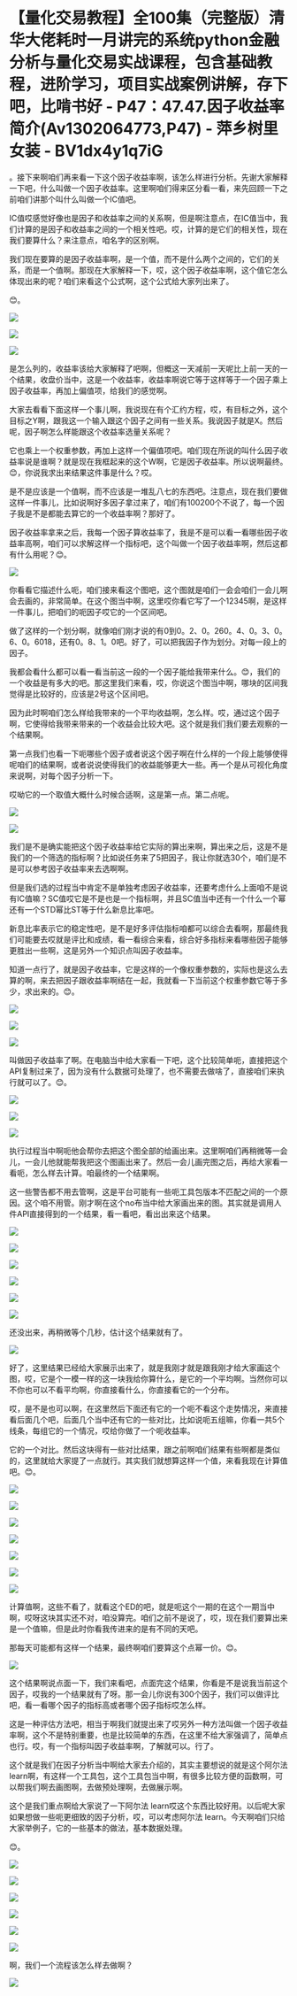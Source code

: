 # 【量化交易教程】全100集（完整版）清华大佬耗时一月讲完的系统python金融分析与量化交易实战课程，包含基础教程，进阶学习，项目实战案例讲解，存下吧，比啃书好 - P47：47.47.因子收益率简介(Av1302064773,P47) - 萍乡树里女装 - BV1dx4y1q7iG

。接下来啊咱们再来看一下这个因子收益率啊，该怎么样进行分析。先谢大家解释一下吧，什么叫做一个因子收益率。这里啊咱们得来区分看一看，来先回顾一下之前咱们讲那个叫什么叫做一个IC值吧。

IC值哎感觉好像也是因子和收益率之间的关系啊，但是啊注意点，在IC值当中，我们计算的是因子和收益率之间的一个相关性吧。哎，计算的是它们的相关性，现在我们要算什么？来注意点，咱名字的区别啊。

我们现在要算的是因子收益率啊，是一个值，而不是什么两个之间的，它们的关系，而是一个值啊。那现在大家解释一下，哎，这个因子收益率啊，这个值它怎么体现出来的呢？咱们来看这个公式啊，这个公式给大家列出来了。

😊。

![](img/43e9d2d6869f334aa596ad96ff678586_1.png)

![](img/43e9d2d6869f334aa596ad96ff678586_2.png)

![](img/43e9d2d6869f334aa596ad96ff678586_3.png)

是怎么列的，收益率该给大家解释了吧啊，但概这一天减前一天呢比上前一天的一个结果，收盘价当中，这是一个收益率，收益率啊说它等于这样等于一个因子乘上因子收益率，再加上偏值项，给我们的感觉啊。

大家去看看下面这样一个事儿啊，我说现在有个汇约方程，哎，有目标之外，这个目标之Y啊，跟我这一个输入跟这个因子之间有一些关系。我说因子就是X。然后呢，因子啊怎么样能跟这个收益率选量关系呢？

它也乘上一个权重参数，再加上这样一个偏值项吧。咱们现在所说的叫什么因子收益率说是谁啊？就是现在我框起来的这个W啊，它是因子收益率。所以说啊最终。😊，你说我求出来结果这件事是什么？哎。

是不是应该是一个值啊，而不应该是一堆乱八七的东西吧。注意点，现在我们要做这样一件事儿，比如说啊好多因子拿过来了，咱们有100200个不说了，每一个因子我是不是都能去算它的一个收益率啊？那好了。

因子收益率拿来之后，我每一个因子算收益率了，我是不是可以看一看哪些因子收益率高啊，咱们可以求解这样一个指标吧，这个叫做一个因子收益率啊，然后这都有什么用呢？😊。



![](img/43e9d2d6869f334aa596ad96ff678586_5.png)

你看看它描述什么呃，咱们接来看这个图吧，这个图就是咱们一会会咱们一会儿啊会去画的，非常简单。在这个图当中啊，这里哎你看它写了一个12345啊，是这样一件事儿，把咱们的呃因子哎它的一个区间吧。

做了这样的一个划分啊，就像咱们刚才说的有0到0。2、0。260。4、0。3、0。6、0。6018，还有0。8、1。0吧。好了，可以把我因子作为划分。对每一段上的因子。

我都会看什么都可以看一看当前这一段的一个因子能给我带来什么。😊，我们的一个收益是有多大的吧。那这里我们来看，哎，你说这个图当中啊，哪块的区间我觉得是比较好的，应该是2号这个区间吧。

因为此时啊咱们怎么样给我带来的一个平均收益啊，怎么样。哎，通过这个因子啊，它使得给我带来带来的一个收益会比较大吧。这个就是我们我们要去观察的一个结果啊。

第一点我们也看一下呃哪些个因子或者说这个因子啊在什么样的一个段上能够使得呢咱们的结果啊，或者说说使得我们的收益能够更大一些。再一个是从可视化角度来说啊，对每个因子分析一下。

哎呦它的一个取值大概什么时候合适啊，这是第一点。第二点呢。

![](img/43e9d2d6869f334aa596ad96ff678586_7.png)

![](img/43e9d2d6869f334aa596ad96ff678586_8.png)

我们是不是确实能把这个因子收益率给它实际的算出来啊，算出来之后，这是不是我们的一个筛选的指标啊？比如说任务来了5把因子，我让你就选30个，咱们是不是可以参考因子收益率来去选啊啊。

但是我们选的过程当中肯定不是单独考虑因子收益率，还要考虑什么上面咱不是说有IC值嘛？SC值哎它是不是也是一个指标啊，并且SC值当中还有一个什么一个幂还有一个STD幂比ST等于什么新息比率吧。

新息比率表示它的稳定性吧，是不是好多评估指标咱都可以综合去看啊，那最终我们可能要去哎就是评比和成绩，看一看综合来看，综合好多指标来看哪些因子能够更胜出一些啊，这是另外一个知识点叫因子收益率。

知道一点行了，就是因子收益率，它是这样的一个像权重参数的，实际也是这么去算的啊，来去把因子跟收益率啊结在一起，我就看一下当前这个权重参数它等于多少，求出来的。😊。



![](img/43e9d2d6869f334aa596ad96ff678586_10.png)

![](img/43e9d2d6869f334aa596ad96ff678586_11.png)

![](img/43e9d2d6869f334aa596ad96ff678586_12.png)

叫做因子收益率了啊。在电脑当中给大家看一下吧，这个比较简单呃，直接把这个API复制过来了，因为没有什么数据可处理了，也不需要去做啥了，直接咱们来执行就可以了。😊。



![](img/43e9d2d6869f334aa596ad96ff678586_14.png)

![](img/43e9d2d6869f334aa596ad96ff678586_15.png)

![](img/43e9d2d6869f334aa596ad96ff678586_16.png)

执行过程当中啊呃他会帮你去把这个图全部的给画出来。这里啊咱们再稍微等一会儿，一会儿他就能帮我把这个图画出来了。然后一会儿画完图之后，再给大家看一看呃，怎么样去计算。咱最终的一个结果啊。

这一些警告都不用去管啊，这是平台可能有一些呃工具包版本不匹配之间的一个原因。这个咱不用管。刚才啊在这个no布当中给大家画出来的图。其实就是调用人件API直接得到的一个结果，看一看吧，看出出来这个结果。



![](img/43e9d2d6869f334aa596ad96ff678586_18.png)

![](img/43e9d2d6869f334aa596ad96ff678586_19.png)

![](img/43e9d2d6869f334aa596ad96ff678586_20.png)

![](img/43e9d2d6869f334aa596ad96ff678586_21.png)

![](img/43e9d2d6869f334aa596ad96ff678586_22.png)

![](img/43e9d2d6869f334aa596ad96ff678586_23.png)

还没出来，再稍微等个几秒，估计这个结果就有了。

![](img/43e9d2d6869f334aa596ad96ff678586_25.png)

好了，这里结果已经给大家展示出来了，就是我刚才就是跟我刚才给大家画这个图，哎，它是个一模一样的这一块我给你算什么，是它的一个平均啊。当然你可以不你也可以不看平均啊，你直接看什么，你直接看它的一个分布。

哎，是不是也可以啊，在这里然后下面还有它的一个呃不看这个走势情况，来直接看后面几个吧，后面几个当中还有它的一些对比，比如说呃五组嘛，你看一共5个线条，每组它的一个情况，哎给你做了一个呃收益率。

它的一个对比。然后这块得有一些对比结果，跟之前啊咱们结果有些啊都是类似的，这里就给大家提了一点就行。其实我们就想算这样一个值，来看我现在计算值吧。😊。



![](img/43e9d2d6869f334aa596ad96ff678586_27.png)

![](img/43e9d2d6869f334aa596ad96ff678586_28.png)

![](img/43e9d2d6869f334aa596ad96ff678586_29.png)

![](img/43e9d2d6869f334aa596ad96ff678586_30.png)

![](img/43e9d2d6869f334aa596ad96ff678586_31.png)

![](img/43e9d2d6869f334aa596ad96ff678586_32.png)

![](img/43e9d2d6869f334aa596ad96ff678586_33.png)

计算值啊，这些不看了，就看这个ED的吧，就是呃这个一期的在这个一期当中啊，哎呀这块其实还不对，咱没算完。咱们之前不是说了，哎，现在我们要算出来是一个值嘛，但是此时你看我传进来的是有不同的天吧。

那每天可能都有这样一个结果，最终啊咱们要算这个点幂一价。😊。

![](img/43e9d2d6869f334aa596ad96ff678586_35.png)

这个结果啊说点面一下，我们来看吧，点面完这个结果，你看是不是说我当前这个因子，哎我的一个结果就有了呀。那一会儿你说有300个因子，我们可以做评比吧，看一看哪个因子的指标高或者哪个因子指标哎怎么样。

这是一种评估方法吧，相当于啊我们就提出来了哎另外一种方法叫做一个因子收益率啊，这个不是特别重要，也是比较简单的东西，在这里不给大家强调了，简单点也行。哎，有一个指标叫因子收益率啊，了解就可以。行了。

这个就是我们在因子分析当中啊给大家去介绍的，其实主要想说的就是这个阿尔法 learn啊，有这样一个工具包，这个工具包当中啊，有很多比较方便的函数啊，可以帮我们啊去画图啊，去做预处理啊，去做展示啊。

这个是我们重点啊给大家说了一下阿尔法 learn哎这个东西比较好用。以后呢大家如果想做一些呃更细致的因子分析，哎，可以考虑阿尔法 learn。今天啊咱们只给大家举例子，它的一些基本的做法，基本数据处理。

😊。

![](img/43e9d2d6869f334aa596ad96ff678586_37.png)

![](img/43e9d2d6869f334aa596ad96ff678586_38.png)

![](img/43e9d2d6869f334aa596ad96ff678586_39.png)

![](img/43e9d2d6869f334aa596ad96ff678586_40.png)

![](img/43e9d2d6869f334aa596ad96ff678586_41.png)

![](img/43e9d2d6869f334aa596ad96ff678586_42.png)

啊，我们一个流程该怎么样去做啊？

![](img/43e9d2d6869f334aa596ad96ff678586_44.png)
